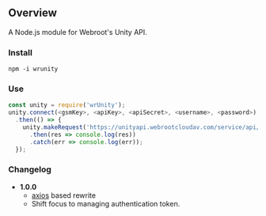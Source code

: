 ## Overview

A Node.js module for Webroot's Unity API.


### Install

    npm -i wrunity


### Use
```javascript
const unity = require('wrUnity');
unity.connect(<gsmKey>, <apiKey>, <apiSecret>, <username>, <password>)
  .then(() => {
    unity.makeRequest('https://unityapi.webrootcloudav.com/service/api/console/gsm/your-gsmKey/sites', 'get')
      .then(res => console.log(res))
      .catch(err => console.log(err));
  });
```

### Changelog
- **1.0.0**
  - [axios](https://github.com/axios/axios) based rewrite
  - Shift focus to managing authentication token.
